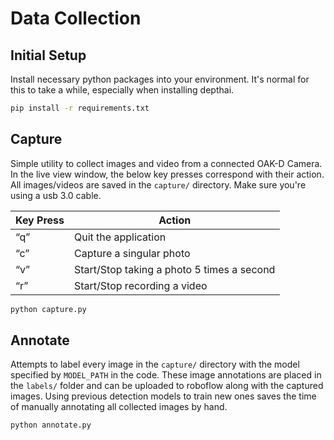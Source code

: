# Data Collection

## Initial Setup
Install necessary python packages into your environment. It's normal for this to take a while, especially when installing depthai.
```bash
pip install -r requirements.txt
```

## Capture
Simple utility to collect images and video from a connected OAK-D Camera. In the live view window, the below key presses correspond with their action. All images/videos are saved in the `capture/` directory. Make sure you're using a usb 3.0 cable.

| Key Press | Action |
| --- | --- |
| “q” | Quit the application |
| “c” | Capture a singular photo |
| “v” | Start/Stop taking a photo 5 times a second |
| “r” | Start/Stop recording a video |

```bash
python capture.py
```



## Annotate
Attempts to label every image in the `capture/` directory with the model specified by `MODEL_PATH` in the code. These image annotations are placed in the `labels/` folder and can be uploaded to roboflow along with the captured images. Using previous detection models to train new ones saves the time of manually annotating all collected images by hand.
```bash
python annotate.py
``` 